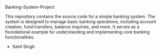 Banking-System-Project

This repository contains the source code for a simple banking system. The system is designed to manage basic banking operations, including account creation, fund transfers, balance inquiries, and more. It serves as a foundational example for understanding and implementing core banking functionalities.

- Sahil Singh
